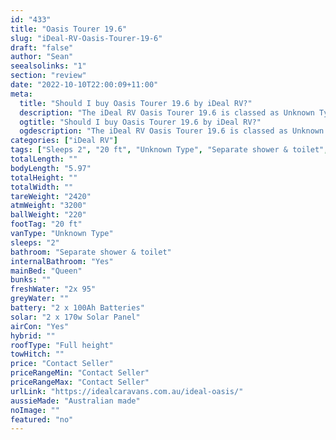 ```yaml
---
id: "433"
title: "Oasis Tourer 19.6"
slug: "iDeal-RV-Oasis-Tourer-19-6"
draft: "false"
author: "Sean"
seealsolinks: "1"
section: "review"
date: "2022-10-10T22:00:09+11:00"
meta:
  title: "Should I buy Oasis Tourer 19.6 by iDeal RV?"
  description: "The iDeal RV Oasis Tourer 19.6 is classed as Unknown Type, and sleeps 2 people. It is Australian made and comes in at 20 ft. It generally has Separate shower & toilet."
  ogtitle: "Should I buy Oasis Tourer 19.6 by iDeal RV?"
  ogdescription: "The iDeal RV Oasis Tourer 19.6 is classed as Unknown Type, and sleeps 2 people. It is Australian made and comes in at 20 ft. It generally has Separate shower & toilet."
categories: ["iDeal RV"]
tags: ["Sleeps 2", "20 ft", "Unknown Type", "Separate shower & toilet", "Full height", "Price Unknown"]
totalLength: ""
bodyLength: "5.97"
totalHeight: ""
totalWidth: ""
tareWeight: "2420"
atmWeight: "3200"
ballWeight: "220"
footTag: "20 ft"
vanType: "Unknown Type"
sleeps: "2"
bathroom: "Separate shower & toilet"
internalBathroom: "Yes"
mainBed: "Queen"
bunks: ""
freshWater: "2x 95"
greyWater: ""
battery: "2 x 100Ah Batteries"
solar: "2 x 170w Solar Panel"
airCon: "Yes"
hybrid: ""
roofType: "Full height"
towHitch: ""
price: "Contact Seller"
priceRangeMin: "Contact Seller"
priceRangeMax: "Contact Seller"
urlLink: "https://idealcaravans.com.au/ideal-oasis/"
aussieMade: "Australian made"
noImage: ""
featured: "no"
---
```


